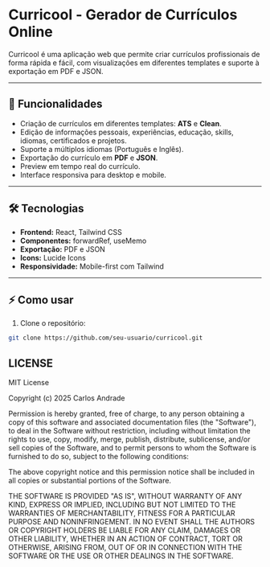 # Curricool - Gerador de Currículos Online

Curricool é uma aplicação web que permite criar currículos profissionais de forma rápida e fácil, com visualizações em diferentes templates e suporte à exportação em PDF e JSON.

---

## 🚀 Funcionalidades

- Criação de currículos em diferentes templates: **ATS** e **Clean**.
- Edição de informações pessoais, experiências, educação, skills, idiomas, certificados e projetos.
- Suporte a múltiplos idiomas (Português e Inglês).
- Exportação do currículo em **PDF** e **JSON**.
- Preview em tempo real do currículo.
- Interface responsiva para desktop e mobile.

---

## 🛠 Tecnologias

- **Frontend:** React, Tailwind CSS
- **Componentes:** forwardRef, useMemo
- **Exportação:** PDF e JSON
- **Icons:** Lucide Icons
- **Responsividade:** Mobile-first com Tailwind

---

## ⚡ Como usar

1. Clone o repositório:

```bash
git clone https://github.com/seu-usuario/curricool.git
```

## LICENSE
MIT License

Copyright (c) 2025 Carlos Andrade

Permission is hereby granted, free of charge, to any person obtaining a copy
of this software and associated documentation files (the "Software"), to deal
in the Software without restriction, including without limitation the rights
to use, copy, modify, merge, publish, distribute, sublicense, and/or sell
copies of the Software, and to permit persons to whom the Software is
furnished to do so, subject to the following conditions:

The above copyright notice and this permission notice shall be included in all
copies or substantial portions of the Software.

THE SOFTWARE IS PROVIDED "AS IS", WITHOUT WARRANTY OF ANY KIND, EXPRESS OR
IMPLIED, INCLUDING BUT NOT LIMITED TO THE WARRANTIES OF MERCHANTABILITY,
FITNESS FOR A PARTICULAR PURPOSE AND NONINFRINGEMENT. IN NO EVENT SHALL THE
AUTHORS OR COPYRIGHT HOLDERS BE LIABLE FOR ANY CLAIM, DAMAGES OR OTHER
LIABILITY, WHETHER IN AN ACTION OF CONTRACT, TORT OR OTHERWISE, ARISING FROM,
OUT OF OR IN CONNECTION WITH THE SOFTWARE OR THE USE OR OTHER DEALINGS IN THE
SOFTWARE.
